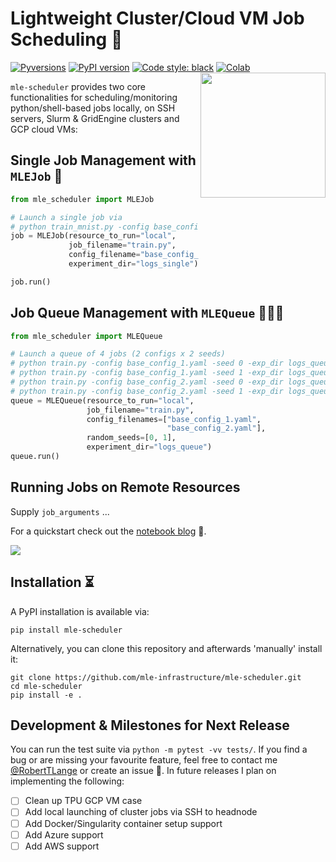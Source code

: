 # Lightweight Cluster/Cloud VM Job Scheduling 🚂
[![Pyversions](https://img.shields.io/pypi/pyversions/mle-scheduler.svg?style=flat-square)](https://pypi.python.org/pypi/mle-scheduler)
[![PyPI version](https://badge.fury.io/py/mle-monitor.svg)](https://badge.fury.io/py/mle-scheduler)
[![Code style: black](https://img.shields.io/badge/code%20style-black-000000.svg)](https://github.com/psf/black)
[![Colab](https://colab.research.google.com/assets/colab-badge.svg)](https://colab.research.google.com/github/mle-infrastructure/mle-scheduler/blob/main/examples/getting_started.ipynb)
<a href="https://github.com/mle-infrastructure/mle-scheduler/blob/main/docs/logo_transparent.png?raw=true"><img src="https://github.com/mle-infrastructure/mle-scheduler/blob/main/docs/logo_transparent.png?raw=true" width="200" align="right" /></a>

`mle-scheduler` provides two core functionalities for scheduling/monitoring python/shell-based jobs locally, on SSH servers, Slurm & GridEngine clusters and GCP cloud VMs:

## Single Job Management with `MLEJob` 🚀

```python
from mle_scheduler import MLEJob

# Launch a single job via
# python train_mnist.py -config base_config_1.yaml -exp_dir logs_single/<date>_base_config_1
job = MLEJob(resource_to_run="local",
             job_filename="train.py",
             config_filename="base_config_1.yaml",
             experiment_dir="logs_single")

job.run()
```

## Job Queue Management with `MLEQueue` 🚀🚀🚀

```python
from mle_scheduler import MLEQueue

# Launch a queue of 4 jobs (2 configs x 2 seeds)
# python train.py -config base_config_1.yaml -seed 0 -exp_dir logs_queue/<date>_base_config_1
# python train.py -config base_config_1.yaml -seed 1 -exp_dir logs_queue/<date>_base_config_1
# python train.py -config base_config_2.yaml -seed 0 -exp_dir logs_queue/<date>_base_config_2
# python train.py -config base_config_2.yaml -seed 1 -exp_dir logs_queue/<date>_base_config_2
queue = MLEQueue(resource_to_run="local",
                 job_filename="train.py",
                 config_filenames=["base_config_1.yaml",
                                   "base_config_2.yaml"],
                 random_seeds=[0, 1],
                 experiment_dir="logs_queue")
queue.run()
```

## Running Jobs on Remote Resources

Supply `job_arguments` ...


For a quickstart check out the [notebook blog](https://github.com/mle-infrastructure/mle-hyperopt/blob/main/examples/getting_started.ipynb) 📖.

![](https://github.com/mle-infrastructure/mle-scheduler/blob/main/docs/mle_scheduler_structure.png?raw=true)

## Installation ⏳

A PyPI installation is available via:

```
pip install mle-scheduler
```

Alternatively, you can clone this repository and afterwards 'manually' install it:

```
git clone https://github.com/mle-infrastructure/mle-scheduler.git
cd mle-scheduler
pip install -e .
```

## Development & Milestones for Next Release

You can run the test suite via `python -m pytest -vv tests/`. If you find a bug or are missing your favourite feature, feel free to contact me [@RobertTLange](https://twitter.com/RobertTLange) or create an issue :hugs:. In future releases I plan on implementing the following:

- [ ] Clean up TPU GCP VM case
- [ ] Add local launching of cluster jobs via SSH to headnode
- [ ] Add Docker/Singularity container setup support
- [ ] Add Azure support
- [ ] Add AWS support
